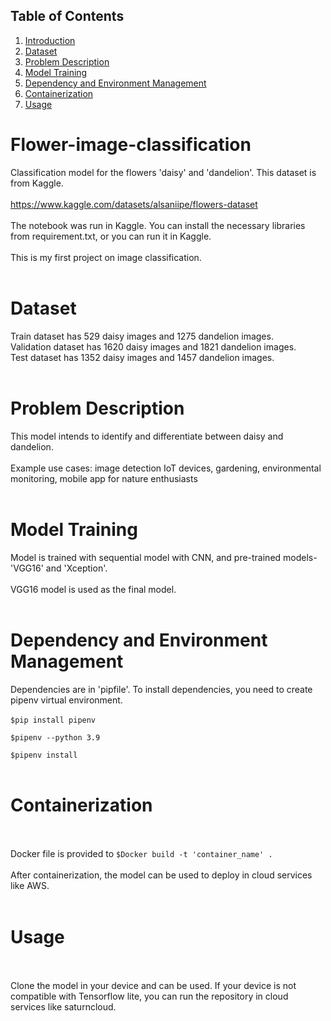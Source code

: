 ## Table of Contents
1. [Introduction](#flower-image-classification)
2. [Dataset](#dataset)
3. [Problem Description](#problem-description)
4. [Model Training](#model-training)
5. [Dependency and Environment Management](#dependency-and-environment-management)
6. [Containerization](#containerization)
7. [Usage](#usage)

# Flower-image-classification
Classification model for the flowers 'daisy' and 'dandelion'. This dataset is from Kaggle. <br><br>
https://www.kaggle.com/datasets/alsaniipe/flowers-dataset
<br><br>
The notebook was run in Kaggle. You can install the necessary libraries from requirement.txt, or you can run it in Kaggle.
<br><br>
This is my first project on image classification. 
<br><br>
# Dataset
Train dataset has 529 daisy images and 1275 dandelion images.<br>
Validation dataset has 1620 daisy images and 1821 dandelion images.<br>
Test dataset has 1352 daisy images and 1457 dandelion images.<br><br>
# Problem Description
This model intends to identify and differentiate between daisy and dandelion.
<br><br>
Example use cases: image detection IoT devices, gardening, environmental monitoring, mobile app for nature enthusiasts
<br><br>
# Model Training
Model is trained with sequential model with CNN, and pre-trained models- 'VGG16' and 'Xception'.
<br><br>
VGG16 model is used as the final model.
<br><br>
# Dependency and Environment Management
Dependencies are in 'pipfile'. To install dependencies, you need to create pipenv virtual environment.
<br><br>
```$pip install pipenv```

```$pipenv --python 3.9```

```$pipenv install```
<br><br>
# Containerization
<br><br>
Docker file is provided to 
```$Docker build -t 'container_name' .```
<br><br>
After containerization, the model can be used to deploy in cloud services like AWS. 
<br><br>
# Usage
<br><br>
Clone the model in your device and can be used. If your device is not compatible with Tensorflow lite, you can run the repository in cloud services like saturncloud.

